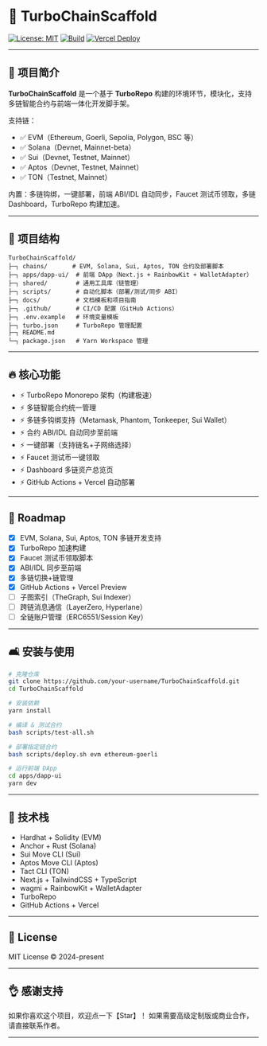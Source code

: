 # 🚀 TurboChainScaffold

[![License: MIT](https://img.shields.io/badge/License-MIT-yellow.svg)](./LICENSE)
[![Build](https://github.com/your-username/TurboChainScaffold/actions/workflows/ci-vercel.yml/badge.svg)](https://github.com/your-username/TurboChainScaffold/actions)
[![Vercel Deploy](https://vercel.badge)](https://vercel.com)

---

## 🚀 项目简介

**TurboChainScaffold** 是一个基于 **TurboRepo** 构建的环境环节，模块化，支持多链智能合约与前端一体化开发脚手架。

支持链：
- ✅ EVM（Ethereum, Goerli, Sepolia, Polygon, BSC 等）
- ✅ Solana（Devnet, Mainnet-beta）
- ✅ Sui（Devnet, Testnet, Mainnet）
- ✅ Aptos（Devnet, Testnet, Mainnet）
- ✅ TON（Testnet, Mainnet）

内置：多链钩绑，一键部署，前端 ABI/IDL 自动同步，Faucet 测试币领取，多链 Dashboard，TurboRepo 构建加速。

---

## 🏧 项目结构

```
TurboChainScaffold/
├─┐ chains/       # EVM, Solana, Sui, Aptos, TON 合约及部署脚本
├─┐ apps/dapp-ui/  # 前端 DApp（Next.js + RainbowKit + WalletAdapter）
├─┐ shared/        # 通用工具库（链管理）
├─┐ scripts/       # 自动化脚本（部署/测试/同步 ABI）
├─┐ docs/          # 文档模板和项目指南
├─┐ .github/       # CI/CD 配置（GitHub Actions）
├─┐ .env.example   # 环境变量模板
├─┐ turbo.json     # TurboRepo 管理配置
├─┐ README.md
└─┐ package.json   # Yarn Workspace 管理
```

---

## 🔥 核心功能

- ⚡️ TurboRepo Monorepo 架构（构建极速）
- ⚡️ 多链智能合约统一管理
- ⚡️ 多链多钩绑支持（Metamask, Phantom, Tonkeeper, Sui Wallet）
- ⚡️ 合约 ABI/IDL 自动同步至前端
- ⚡️ 一键部署（支持链名+子网络选择）
- ⚡️ Faucet 测试币一键领取
- ⚡️ Dashboard 多链资产总览页
- ⚡️ GitHub Actions + Vercel 自动部署

---

## 🛃️ Roadmap

- [x] EVM, Solana, Sui, Aptos, TON 多链开发支持
- [x] TurboRepo 加速构建
- [x] Faucet 测试币领取脚本
- [x] ABI/IDL 同步至前端
- [x] 多链切换+链管理
- [x] GitHub Actions + Vercel Preview
- [ ] 子图索引（TheGraph, Sui Indexer）
- [ ] 跨链消息通信（LayerZero, Hyperlane）
- [ ] 全链账户管理（ERC6551/Session Key）

---

## 🛋️ 安装与使用

```bash
# 克隆仓库
git clone https://github.com/your-username/TurboChainScaffold.git
cd TurboChainScaffold

# 安装依赖
yarn install

# 编译 & 测试合约
bash scripts/test-all.sh

# 部署指定链合约
bash scripts/deploy.sh evm ethereum-goerli

# 运行前端 DApp
cd apps/dapp-ui
yarn dev
```

---

## 🧬 技术栈

- Hardhat + Solidity (EVM)
- Anchor + Rust (Solana)
- Sui Move CLI (Sui)
- Aptos Move CLI (Aptos)
- Tact CLI (TON)
- Next.js + TailwindCSS + TypeScript
- wagmi + RainbowKit + WalletAdapter
- TurboRepo
- GitHub Actions + Vercel

---

## 📄 License

MIT License © 2024-present

---

## 👌 感谢支持

如果你喜欢这个项目，欢迎点一下【Star】！
如果需要高级定制版或商业合作，请直接联系作者。

---
